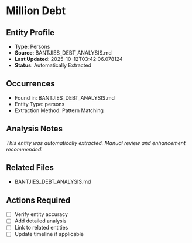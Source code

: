 # Million Debt

## Entity Profile
- **Type**: Persons
- **Source**: BANTJIES_DEBT_ANALYSIS.md
- **Last Updated**: 2025-10-12T03:42:06.078124
- **Status**: Automatically Extracted

## Occurrences
- Found in: BANTJIES_DEBT_ANALYSIS.md
- Entity Type: persons
- Extraction Method: Pattern Matching

## Analysis Notes
*This entity was automatically extracted. Manual review and enhancement recommended.*

## Related Files
- BANTJIES_DEBT_ANALYSIS.md

## Actions Required
- [ ] Verify entity accuracy
- [ ] Add detailed analysis
- [ ] Link to related entities
- [ ] Update timeline if applicable
